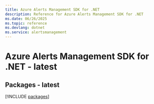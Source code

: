 ```yaml
---
title: Azure Alerts Management SDK for .NET
description: Reference for Azure Alerts Management SDK for .NET
ms.date: 06/26/2025
ms.topic: reference
ms.devlang: dotnet
ms.service: alertsmanagement
---
```

# Azure Alerts Management SDK for .NET - latest
## Packages - latest
[!INCLUDE [packages](alerts-management-index.md)]
